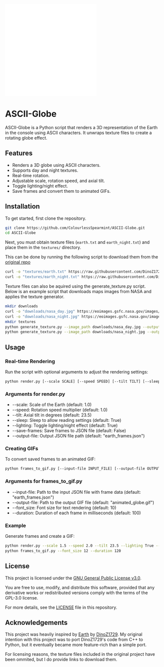 <img src="images\ascii_globe.gif" alt="a globe rendered entirely in ASCII text" width="300"/>

# ASCII-Globe

ASCII-Globe is a Python script that renders a 3D representation of the Earth in the console using ASCII characters. It unwraps texture files to create a rotating globe effect.

## Features

- Renders a 3D globe using ASCII characters.
- Supports day and night textures.
- Real-time rotation.
- Adjustable scale, rotation speed, and axial tilt.
- Toggle lighting/night effect.
- Save frames and convert them to animated GIFs.

## Installation

To get started, first clone the repository.

```bash
git clone https://github.com/ColourlessSpearmint/ASCII-Globe.git
cd ASCII-Globe
```

Next, you must obtain texture files (`earth.txt` and `earth_night.txt`) and place them in the `textures/` directory. 

This can be done by running the following script to download them from the [original repo](https://github.com/DinoZ1729/Earth) 

```bash
curl -o "textures/earth.txt" https://raw.githubusercontent.com/DinoZ1729/Earth/refs/heads/master/earth.txt
curl -o "textures/earth_night.txt" https://raw.githubusercontent.com/DinoZ1729/Earth/refs/heads/master/earth_night.txt
```

Texture files can also be aquired using the generate_texture.py script. Below is an example script that downloads maps images from NASA and applies the texture generator.

```bash
mkdir downloads
curl -o "downloads/nasa_day.jpg" https://eoimages.gsfc.nasa.gov/images/imagerecords/74000/74218/world.200412.3x5400x2700.jpg
curl -o "downloads/nasa_night.jpg" https://eoimages.gsfc.nasa.gov/images/imagerecords/144000/144896/BlackMarble_2012_01deg_gray.jpg
mkdir textures
python generate_texture.py --image_path downloads/nasa_day.jpg --output_path textures/earth.txt --ocean-colors 0,6,20 20,57,101 6,24,60 --threshold 10 --ocean-char .
python generate_texture.py --image_path downloads/nasa_night.jpg --output_path textures/earth_night.txt
```

## Usage

### Real-time Rendering

Run the script with optional arguments to adjust the rendering settings:

```sh
python render.py [--scale SCALE] [--speed SPEED] [--tilt TILT] [--sleep SLEEP] [--lighting LIGHTING] [--save-frames SAVE_FRAMES] [--output-file OUTPUT_FILE]
```

### Arguments for render.py
- --scale: Scale of the Earth (default: 1.0)
- --speed: Rotation speed multiplier (default: 1.0)
- --tilt: Axial tilt in degrees (default: 23.5)
- --sleep: Sleep to allow reading settings (default: True)
- --lighting: Toggle lighting/night effect (default: True)
- --save-frames: Save frames to JSON file (default: False)
- --output-file: Output JSON file path (default: "earth_frames.json")

### Creating GIFs

To convert saved frames to an animated GIF:

```sh
python frames_to_gif.py [--input-file INPUT_FILE] [--output-file OUTPUT_FILE] [--font_size FONT_SIZE] [--duration DURATION]
```

### Arguments for frames_to_gif.py
- --input-file: Path to the input JSON file with frame data (default: "earth_frames.json")
- --output-file: Path to the output GIF file (default: "animated_globe.gif")
- --font_size: Font size for text rendering (default: 10)
- --duration: Duration of each frame in milliseconds (default: 100)

### Example

Generate frames and create a GIF:
```sh
python render.py --scale 1.5 --speed 2.0 --tilt 23.5 --lighting True --save-frames True
python frames_to_gif.py --font_size 12 --duration 120
```

## License

This project is licensed under the [GNU General Public License v3.0](https://www.gnu.org/licenses/gpl-3.0.en.html). 

You are free to use, modify, and distribute this software, provided that any derivative works or redistributed versions comply with the terms of the GPL-3.0 license. 

For more details, see the [LICENSE](./LICENSE) file in this repository.

## Acknowledgements

This project was heavily inspired by [Earth](https://github.com/DinoZ1729/Earth) by [DinoZ1729](https://github.com/DinoZ1729). My original intention with this project was to port DinoZ1729's code from C++ to Python, but it eventually became more feature-rich than a simple port.

For licensing reasons, the texture files included in the original project have been ommited, but I do provide links to download them.